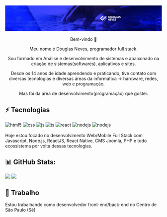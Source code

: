 ![alt text](https://github.com/douglasneves-net/douglasneves-net/blob/main/yt-capa.jpg)
<div align="center">
Bem-vindo 👋


Meu nome é Douglas Neves, programador full stack.



Sou formado em Análise e desenvolvimento de sistemas e apaixonado na criação de sistemas(softwares), aplicativos e sites.



Desde os 14 anos de idade aprendendo e praticando, tive contato com diversas tecnologias e diversas áreas da informática -> hardware, redes, web e programação.



Mas foi da área de desenvolvimento(programação) que gostei.
</div>  

## ⚡ Tecnologias

<div style="display: inline_block">
  <img align="center" alt="html5" src="https://img.shields.io/badge/HTML5-E34F26?style=for-the-badge&logo=html5&logoColor=white" />
  <img align="center" alt="css" src="https://img.shields.io/badge/CSS3-1572B6?style=for-the-badge&logo=css3&logoColor=white" />
  <img align="center" alt="js" src="https://img.shields.io/badge/JavaScript-F7DF1E?style=for-the-badge&logo=javascript&logoColor=black" />
  <img align="center" alt="ts" src="https://img.shields.io/badge/TypeScript-007ACC?style=for-the-badge&logo=typescript&logoColor=white" />
  <img align="center" alt="react" src="https://img.shields.io/badge/React-20232A?style=for-the-badge&logo=react&logoColor=61DAFB" />
  <img align="center" alt="nodejs" src="https://img.shields.io/badge/Node.js-43853D?style=for-the-badge&logo=node.js&logoColor=white" />
  <img align="center" alt="nodejs" src="https://img.shields.io/badge/PHP-777BB4?style=for-the-badge&logo=node.js&logoColor=white" />
</div><br/>
Hoje estou focado no desenvolvimento Web/Mobile Full Stack com Javascript, Node.js, ReactJS, React Native, CMS Joomla, PHP e todo ecossistema por volta dessas tecnologias.

## 📊 GitHub Stats:
![](https://github-readme-stats.vercel.app/api?username=douglasneves-net&theme=synthwave&hide_border=false&include_all_commits=true&count_private=true)
![](https://github-readme-stats.vercel.app/api/top-langs/?username=douglasneves-net&theme=synthwave&hide_border=false&include_all_commits=true&count_private=true&layout=compact)

## 🚀 Trabalho   
Estou trabalhando como desenvolvedor front-end/back-end no Centro de São Paulo (Sé)
  

